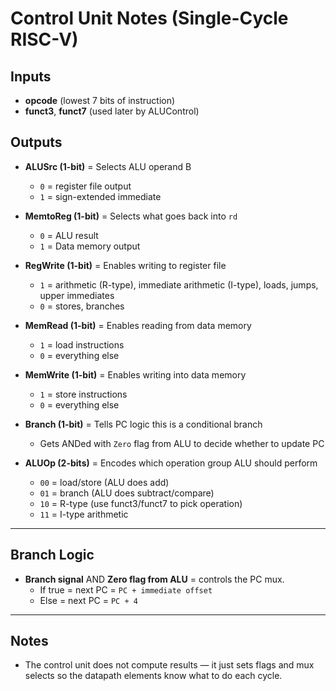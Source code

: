 # Control Unit Notes (Single-Cycle RISC-V)

## Inputs
- **opcode** (lowest 7 bits of instruction)
- **funct3**, **funct7** (used later by ALUControl)

## Outputs
- **ALUSrc (1-bit)** = Selects ALU operand B  
  - `0` = register file output  
  - `1` = sign-extended immediate  

- **MemtoReg (1-bit)** = Selects what goes back into `rd`  
  - `0` = ALU result  
  - `1` = Data memory output  

- **RegWrite (1-bit)** = Enables writing to register file  
  - `1` = arithmetic (R-type), immediate arithmetic (I-type), loads, jumps, upper immediates  
  - `0` = stores, branches  

- **MemRead (1-bit)** = Enables reading from data memory  
  - `1` = load instructions  
  - `0` = everything else  

- **MemWrite (1-bit)** = Enables writing into data memory  
  - `1` = store instructions  
  - `0` = everything else  

- **Branch (1-bit)** = Tells PC logic this is a conditional branch  
  - Gets ANDed with `Zero` flag from ALU to decide whether to update PC  

- **ALUOp (2-bits)** = Encodes which operation group ALU should perform  
  - `00` = load/store (ALU does add)  
  - `01` = branch (ALU does subtract/compare)  
  - `10` = R-type (use funct3/funct7 to pick operation)  
  - `11` = I-type arithmetic  

---

## Branch Logic
- **Branch signal** AND **Zero flag from ALU** = controls the PC mux.  
  - If true = next PC = `PC + immediate offset`  
  - Else = next PC = `PC + 4`  

---

## Notes
- The control unit does not compute results — it just sets flags and mux selects so the datapath elements know what to do each cycle.
